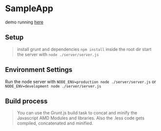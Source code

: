 SampleApp
=========================

demo running [here](http://moolen.aries.uberspace.de/boilerplate/)

## Setup

> install grunt and dependencies
	```npm install```
> inside the root dir start the server with
	```node ./server/server.js```

## Environment Settings
Run the node server with 
	```NODE_ENV=production node ./server/server.js```
or
	```NODE_ENV=development node ./server/server.js```

	
## Build process
> You can use the Grunt.js build task to concat and minify the Javascript AMD Modules and libraries. Also the .less code gets compiled, concatenated and minified.